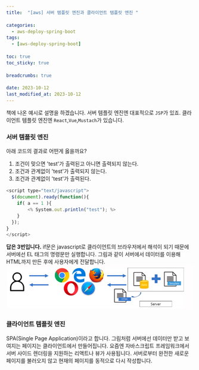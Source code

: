 ```yaml
---
title:  "[aws] 서버 템플릿 엔진과 클라이언트 템플릿 엔진 "

categories:
  - aws-deploy-spring-boot
tags:
  - [aws-deploy-spring-boot]

toc: true
toc_sticky: true

breadcrumbs: true

date: 2023-10-12
last_modified_at: 2023-10-12
---
```


책에 나온 예시로 설명을 하겠습니다.
서버 템플릿 엔진엔 대표적으로 `JSP`가 있죠.
클라이언트 템플릿 엔진엔 `React`,`Vue`,`Mustach`가 있습니다.

### 서버 템플릿 엔진

아래 코드의 결과로 어떤게 옳을까요?
1. 조건이 맞으면 'test'가 출력된고 아니면 출력되지 않는다.
2. 조건과 관계없이 'test'가 출력되지 않는다.
3. 조건과 관계없이 'test'가 출력된다.
```javascript
<script type="text/javascript">
  $(document).ready(function(){
    if( a == 1 ){
        <% System.out.println("test"); %>
    }  
  });
}
</script>
```

**답은 3번입니다.**
if문은 javascript로 클라이언트의 브라우저에서 해석이 되기 때문에 서버에선 EL 태그의 명령문만 실행합니다.
그림과 같이 서버에서 데이터를 이용해 HTML까지 만든 후에 사용자에게 전달합니다.
![](./img/서버%20템플릿%20엔진.png)

### 클라이언트 템플릿 엔진
SPA(Single Page Application)이라고 합니다.
그림처럼 서버에선 데이터만 받고 보여지는 페이지는 클라이언트에서 만들어집니다.
[](./img/클라이언트%20템플릿%20엔진.png)
요즘엔 자바스크립트 프레임워크에서 서버 사이드 렌더링을 지원하는 리액트나 뷰가 사용됩니다.
서버로부터 완전한 새로운 페이지를 불러오지 않고 현재의 페이지를 동적으로 다시 작성합니다.
